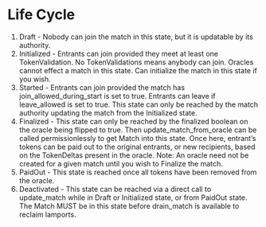 # Life Cycle

1. Draft - Nobody can join the match in this state, but it is updatable by its authority.
2. Initialized - Entrants can join provided they meet at least one TokenValidation. No TokenValidations means anybody can join. Oracles cannot effect a match in this state. Can initialize the match in this state if you wish.
3. Started - Entrants can join provided the match has join\_allowed\_during\_start is set to true. Entrants can leave if leave\_allowed is set to true. This state can only be reached by the match authority updating the match from the Initialized state.
4. Finalized - This state can only be reached by the finalized boolean on the oracle being flipped to true. Then update\_match\_from\_oracle can be called permissionlessly to get Match into this state. Once here, entrant’s tokens can be paid out to the original entrants, or new recipients, based on the TokenDeltas present in the oracle. Note: An oracle need not be created for a given match until you wish to Finalize the match.
5. PaidOut - This state is reached once all tokens have been removed from the oracle.
6. Deactivated - This state can be reached via a direct call to update\_match while in Draft or Initialized state, or from PaidOut state. The Match MUST be in this state before drain\_match is available to reclaim lamports.
